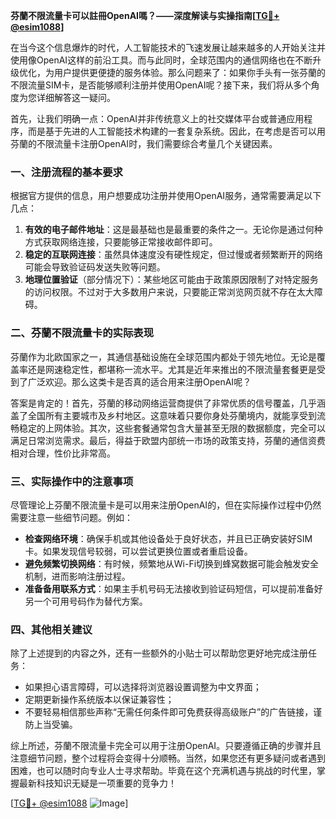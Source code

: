 **芬蘭不限流量卡可以註冊OpenAI嗎？——深度解读与实操指南[[TG💪+ @esim1088](https://t.me/s/esim1088)]**

在当今这个信息爆炸的时代，人工智能技术的飞速发展让越来越多的人开始关注并使用像OpenAI这样的前沿工具。而与此同时，全球范围内的通信网络也在不断升级优化，为用户提供更便捷的服务体验。那么问题来了：如果你手头有一张芬蘭的不限流量SIM卡，是否能够顺利注册并使用OpenAI呢？接下来，我们将从多个角度为您详细解答这一疑问。

首先，让我们明确一点：OpenAI并非传统意义上的社交媒体平台或普通应用程序，而是基于先进的人工智能技术构建的一套复杂系统。因此，在考虑是否可以用芬蘭的不限流量卡注册OpenAI时，我们需要综合考量几个关键因素。

### 一、注册流程的基本要求

根据官方提供的信息，用户想要成功注册并使用OpenAI服务，通常需要满足以下几点：

1. **有效的电子邮件地址**：这是最基础也是最重要的条件之一。无论你是通过何种方式获取网络连接，只要能够正常接收邮件即可。
2. **稳定的互联网连接**：虽然具体速度没有硬性规定，但过慢或者频繁断开的网络可能会导致验证码发送失败等问题。
3. **地理位置验证**（部分情况下）：某些地区可能由于政策原因限制了对特定服务的访问权限。不过对于大多数用户来说，只要能正常浏览网页就不存在太大障碍。

### 二、芬蘭不限流量卡的实际表现

芬蘭作为北欧国家之一，其通信基础设施在全球范围内都处于领先地位。无论是覆盖率还是网速稳定性，都堪称一流水平。尤其是近年来推出的不限流量套餐更是受到了广泛欢迎。那么这类卡是否真的适合用来注册OpenAI呢？

答案是肯定的！首先，芬蘭的移动网络运营商提供了非常优质的信号覆盖，几乎涵盖了全国所有主要城市及乡村地区。这意味着只要你身处芬蘭境内，就能享受到流畅稳定的上网体验。其次，这些套餐通常包含大量甚至无限的数据额度，完全可以满足日常浏览需求。最后，得益于欧盟内部统一市场的政策支持，芬蘭的通信资费相对合理，性价比非常高。

### 三、实际操作中的注意事项

尽管理论上芬蘭不限流量卡是可以用来注册OpenAI的，但在实际操作过程中仍然需要注意一些细节问题。例如：

- **检查网络环境**：确保手机或其他设备处于良好状态，并且已正确安装好SIM卡。如果发现信号较弱，可以尝试更换位置或者重启设备。
- **避免频繁切换网络**：有时候，频繁地从Wi-Fi切换到蜂窝数据可能会触发安全机制，进而影响注册过程。
- **准备备用联系方式**：如果主手机号码无法接收到验证码短信，可以提前准备好另一个可用号码作为替代方案。

### 四、其他相关建议

除了上述提到的内容之外，还有一些额外的小贴士可以帮助您更好地完成注册任务：

- 如果担心语言障碍，可以选择将浏览器设置调整为中文界面；
- 定期更新操作系统版本以保证兼容性；
- 不要轻易相信那些声称“无需任何条件即可免费获得高级账户”的广告链接，谨防上当受骗。

综上所述，芬蘭不限流量卡完全可以用于注册OpenAI。只要遵循正确的步骤并且注意细节问题，整个过程将会变得十分顺畅。当然，如果您还有更多疑问或者遇到困难，也可以随时向专业人士寻求帮助。毕竟在这个充满机遇与挑战的时代里，掌握最新科技知识无疑是一项重要的竞争力！

[[TG💪+ @esim1088](https://t.me/s/esim1088) ![Image](https://i.postimg.cc/4NQfJmqS/Snipaste-2025-05-13-00-14-12.png)]